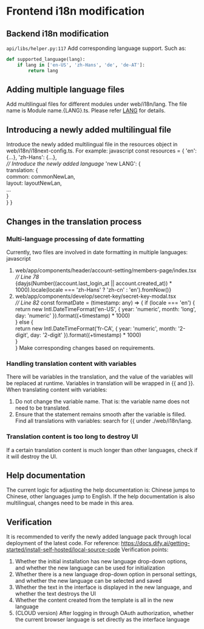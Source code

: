 # Frontend i18n modification

## Backend i18n modification

`api/libs/helper.py:117` Add corresponding language support. Such as:
```python
def supported_language(lang):
    if lang in ['en-US', 'zh-Hans', 'de', 'de-AT']:
        return lang
```

## Adding multiple language files

Add multilingual files for different modules under web/i18n/lang. The file name is Module name.{LANG}.ts. Please refer [LANG](https://www.venea.net/web/culture_code) for details.

## Introducing a newly added multilingual file 

Introduce the newly added multilingual file in the resources object in web/i18n/i18next-config.ts. For example:
javascript
const resources = {
    'en': {...},
    'zh-Hans': {...},  
    _// Introduce the newly added language_
    'new LANG': {  
      translation: {  
        common: commonNewLan,  
        layout: layoutNewLan,  
        ...  
      }  
    }
}
## Changes in the translation process

### Multi-language processing of date formatting

Currently, two files are involved in date formatting in multiple languages:
javascript
1. web/app/components/header/account-setting/members-page/index.tsx
_// Line 78_   
{dayjs(Number((account.last_login_at || account.created_at)) * 1000).locale(locale === 'zh-Hans' ? 'zh-cn' : 'en').fromNow()}  
2. web/app/components/develop/secret-key/secret-key-modal.tsx  
_// Line 82_
const formatDate = (timestamp: any) => {
    if (locale === 'en') {  
      return new Intl.DateTimeFormat('en-US', { year: 'numeric', month: 'long', day: 'numeric' }).format((+timestamp) * 1000)  
    } else {  
      return new Intl.DateTimeFormat('fr-CA', { year: 'numeric', month: '2-digit', day: '2-digit' }).format((+timestamp) * 1000)  
    }  
  }
Make corresponding changes based on requirements.

### Handling translation content with variables

There will be variables in the translation, and the value of the variables will be replaced at runtime. Variables in translation will be wrapped in {{ and }}.
When translating content with variables:
  1. Do not change the variable name. That is: the variable name does not need to be translated. 
  2. Ensure that the statement remains smooth after the variable is filled.
Find all translations with variables: search for {{ under ./web/i18n/lang. 

### Translation content is too long to destroy UI

If a certain translation content is much longer than other languages, check if it will destroy the UI.

## Help documentation

The current logic for adjusting the help documentation is: Chinese jumps to Chinese, other languages jump to English. If the help documentation is also multilingual, changes need to be made in this area. 

## Verification

It is recommended to verify the newly added language pack through local deployment of the latest code. For reference: https://docs.dify.ai/getting-started/install-self-hosted/local-source-code
Verification points:
1. Whether the initial installation has new language drop-down options, and whether the new language can be used for initialization
2. Whether there is a new language drop-down option in personal settings, and whether the new language can be selected and saved 
3. Whether the text in the interface is displayed in the new language, and whether the text destroys the UI
4. Whether the content created from the template is all in the new language
5. (CLOUD version) After logging in through OAuth authorization, whether the current browser language is set directly as the interface language
